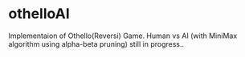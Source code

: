 # othelloAI

Implementaion of Othello(Reversi) Game. Human vs AI (with MiniMax algorithm using alpha-beta pruning)
still in progress..
